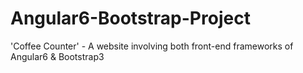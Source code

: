 # Angular6-Bootstrap-Project
'Coffee Counter' - A website involving both front-end frameworks of Angular6 &amp; Bootstrap3

